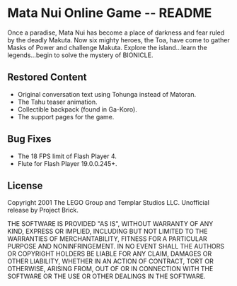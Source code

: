# Mata Nui Online Game -- README

Once a paradise, Mata Nui has become a place of darkness and fear ruled by the deadly Makuta. Now six mighty heroes, the Toa, have come to gather Masks of Power and challenge Makuta. Explore the island...learn the legends...begin to solve the mystery of BIONICLE.


## Restored Content

-   Original conversation text using Tohunga instead of Matoran.
-   The Tahu teaser animation.
-   Collectible backpack (found in Ga-Koro).
-   The support pages for the game.


## Bug Fixes

-   The 18 FPS limit of Flash Player 4.
-   Flute for Flash Player 19.0.0.245+.


## License

Copyright 2001 The LEGO Group and Templar Studios LLC. Unofficial release by Project Brick.

THE SOFTWARE IS PROVIDED "AS IS", WITHOUT WARRANTY OF ANY KIND, EXPRESS OR IMPLIED, INCLUDING BUT NOT LIMITED TO THE WARRANTIES OF MERCHANTABILITY, FITNESS FOR A PARTICULAR PURPOSE AND NONINFRINGEMENT. IN NO EVENT SHALL THE AUTHORS OR COPYRIGHT HOLDERS BE LIABLE FOR ANY CLAIM, DAMAGES OR OTHER LIABILITY, WHETHER IN AN ACTION OF CONTRACT, TORT OR OTHERWISE, ARISING FROM, OUT OF OR IN CONNECTION WITH THE SOFTWARE OR THE USE OR OTHER DEALINGS IN THE SOFTWARE.

